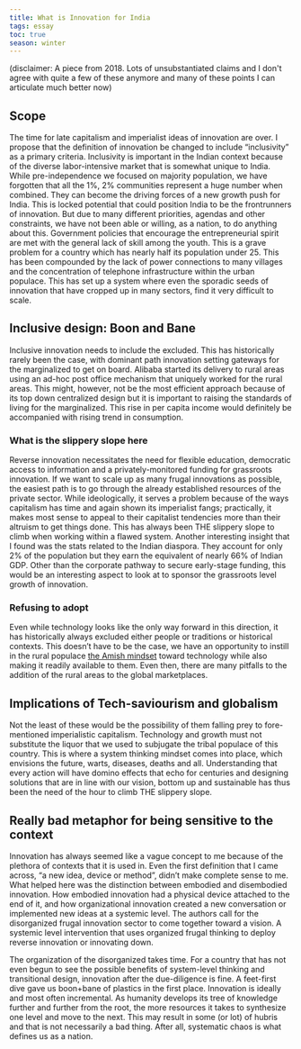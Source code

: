 ```yaml
---
title: What is Innovation for India
tags: essay
toc: true
season: winter
---
```



(disclaimer: A piece from 2018. Lots of unsubstantiated claims and I don't agree with quite a few of these anymore and many of these points I can articulate much better now)

## Scope 

The time for late capitalism and imperialist ideas of innovation are over. I propose that the definition of innovation be changed to include “inclusivity” as a primary criteria. Inclusivity is important in the Indian context because of the diverse labor-intensive market that is somewhat unique to India. While pre-independence we focused on majority population, we have forgotten that all the 1%, 2% communities represent a huge number when combined. They can become the driving forces of a new growth push for India. This is locked potential that could position India to be the frontrunners of innovation. But due to many different priorities, agendas and other constraints, we have not been able or willing, as a nation, to do anything about this. Government policies that encourage the entrepreneurial spirit are met with the general lack of skill among the youth. This is a grave problem for a country which has nearly half its population under 25. This has been compounded by the lack of power connections to many villages and the concentration of telephone infrastructure within the urban populace. This has set up a system where even the sporadic seeds of innovation that have cropped up in many sectors, find it very difficult to scale.

## Inclusive design: Boon and Bane
Inclusive innovation needs to include the excluded. This has historically rarely been the case, with dominant path innovation setting gateways for the marginalized to get on board. Alibaba started its delivery to rural areas using an ad-hoc post office mechanism that uniquely worked for the rural areas. This might, however, not be the most efficient approach because of its top down centralized design but it is important to  raising the standards of living for the marginalized. This rise in per capita income would definitely be accompanied with rising trend in consumption.

### What is the slippery slope here
Reverse innovation necessitates the need for flexible education, democratic access to information and a privately-monitored funding for grassroots innovation. If we want to scale up as many frugal innovations as possible, the easiest path is to go through the already established resources of the private sector. While ideologically, it serves a problem because of the ways capitalism has time and again shown its imperialist fangs; practically, it makes most sense to appeal to their capitalist tendencies more than their altruism to get things done. This has always been THE slippery slope to climb when working within a flawed system. Another interesting insight that I found was the stats related to the Indian diaspora. They account for only 2% of the population but they earn the equivalent of nearly 66% of Indian GDP. Other than the corporate pathway to secure early-stage funding, this would be an interesting aspect to look at to sponsor the grassroots level growth of innovation.

### Refusing to adopt 
Even while technology looks like the only way forward in this direction, it has historically always excluded either people or traditions or historical contexts. This doesn’t have to be the case, we have an opportunity to instill in the rural populace [the Amish mindset](https://qz.com/1275194/the-amish-understand-a-life-changing-truth-about-technology-the-rest-of-us-dont/) toward technology while also making it readily available to them. Even then, there are many pitfalls to the addition of the rural areas to the global marketplaces. 
## Implications of Tech-saviourism and globalism
Not the least of these would be the possibility of them falling prey to fore-mentioned imperialistic capitalism. Technology and growth must not substitute the liquor that we used to subjugate the tribal populace of this country. This is where a system thinking mindset comes into place, which envisions the future, warts, diseases, deaths and all. Understanding that every action will have domino effects that echo for centuries and designing solutions that are in line with our vision, bottom up and sustainable has thus been the need of the hour to climb THE slippery slope.

## Really bad metaphor for being sensitive to the context
Innovation has always seemed like a vague concept to me because of the plethora of contexts that it is used in. Even the first definition that I came across, “a new idea, device or method”, didn’t make complete sense to me. What helped here was the distinction between embodied and disembodied innovation. How embodied innovation had a physical device attached to the end of it, and how organizational innovation created a new conversation or implemented new ideas at a systemic level. The authors call for the disorganized frugal innovation sector to come together toward a vision. A systemic level intervention that uses organized frugal thinking to deploy reverse innovation or innovating down.

The organization of the disorganized takes time. For a country that has not even begun to see the possible benefits of system-level thinking and transitional design, innovation after the due-diligence is fine. A feet-first dive gave us boon+bane of plastics in the first place. Innovation is ideally and most often incremental. As humanity develops its tree of knowledge further and further from the root, the more resources it takes to synthesize one level and move to the next. This may result in some (or lot) of hubris and that is not necessarily a bad thing. After all, systematic chaos is what defines us as a nation.